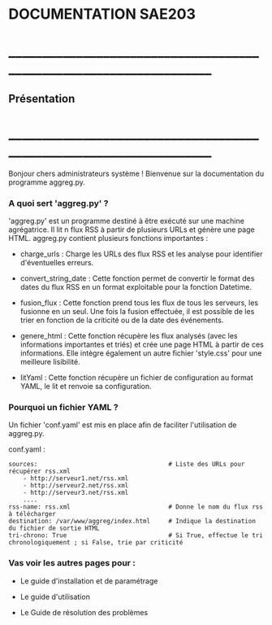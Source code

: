 # DOCUMENTATION SAE203

# ___________________________________________________________________

## Présentation

# ___________________________________________________________________


Bonjour chers administrateurs système ! Bienvenue sur la documentation du programme aggreg.py.



### A quoi sert 'aggreg.py' ?



'aggreg.py' est un programme destiné à être exécuté sur une machine agrégatrice. Il lit n flux RSS à partir de plusieurs URLs et génère une page HTML. aggreg.py contient plusieurs fonctions importantes :


- charge_urls : Charge les URLs des flux RSS et les analyse pour identifier d'éventuelles erreurs.

- convert_string_date : Cette fonction permet de convertir le format des dates du flux RSS en un format exploitable pour la fonction Datetime.

- fusion_flux : Cette fonction prend tous les flux de tous les serveurs, les fusionne en un seul. Une fois la fusion effectuée, il est possible de les trier en fonction de la criticité ou de la date des événements.

- genere_html : Cette fonction récupère les flux analysés (avec les informations importantes et triés) et crée une page HTML à partir de ces informations. Elle intègre également un autre fichier 'style.css' pour une meilleure lisibilité.

- litYaml : Cette fonction récupère un fichier de configuration au format YAML, le lit et renvoie sa configuration.



### Pourquoi un fichier YAML ?

Un fichier 'conf.yaml' est mis en place afin de faciliter l'utilisation de aggreg.py.


conf.yaml :

    sources:                                    # Liste des URLs pour récupérer rss.xml
        - http://serveur1.net/rss.xml
        - http://serveur2.net/rss.xml
        - http://serveur3.net/rss.xml
        ....
    rss-name: rss.xml                           # Donne le nom du flux rss à télécharger
    destination: /var/www/aggreg/index.html     # Indique la destination du fichier de sortie HTML
    tri-chrono: True                            # Si True, effectue le tri chronologiquement ; si False, trie par criticité



### Vas voir les autres pages pour :

- Le guide d'installation et de paramétrage

- Le guide d'utilisation

- Le Guide de résolution des problèmes
 


